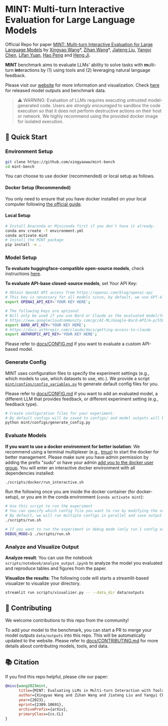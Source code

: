 # MINT: Multi-turn Interactive Evaluation for Large Language Models

Official Repo for paper [MINT: Multi-turn Interactive Evaluation for Large Language Models](https://arxiv.org/abs/2309.10691) by [Xingyao Wang](https://xingyaoww.github.io/)\*, [Zihan Wang](https://zihanwang314.github.io/)\*, [Jiateng Liu](https://lumos-jiateng.github.io/), [Yangyi Chen](https://yangyi-chen.github.io/), [Lifan Yuan](https://lifan-yuan.github.io/), [Hao Peng](https://haopeng-nlp.github.io/) and [Heng Ji](http://blender.cs.illinois.edu/hengji.html).

**MINT** benchmark aims to evaluate LLMs' ability to solve tasks with **m**ulti-turn **int**eractions by (1) using tools and (2) leveraging natural language feedback.

Please visit our [website](https://xingyaoww.github.io/mint-bench) for more information and visualization. Check [here](docs/DATA.md) for released model outputs and benchmark data.

> :warning: WARNING: Evaluation of LLMs requires executing untrusted model-generated code. Users are *strongly encouraged* to sandbox the code execution so that it does not perform destructive actions on their host or network. We highly recommend using the provided docker image for isolated execution.


## :rocket: Quick Start

### Environment Setup

```bash
git clone https://github.com/xingyaoww/mint-bench
cd mint-bench
```

You can choose to use docker (recommended) or local setup as follows.

#### Docker Setup (Recommended)

You only need to ensure that you have docker installed on your local computer following [the official guide](https://docs.docker.com/desktop/install/linux-install/).

#### Local Setup

```bash
# Install Anaconda or Miniconda first if you don't have it already.
conda env create -f environment.yml
conda activate mint
# Install the MINT package
pip install -e .
```

### Model Setup

**To evaluate huggingface-compatible open-source models**, check instructions [here](docs/SERVING.md).

**To evaluate API-base closed-source models**, set Your API Key:

```bash
# Obtain OpenAI API access from https://openai.com/blog/openai-api
# This key is necessary for all models since, by default, we use GPT-4 for feedback generation
export OPENAI_API_KEY='YOUR KEY HERE';

# The following keys are optional
# Will only be used if you use Bard or Claude as the evaluated model/feedback provider
# https://www.googlecloudcommunity.com/gc/AI-ML/Google-Bard-API/m-p/538517
export BARD_API_KEY='YOUR KEY HERE';
# https://docs.anthropic.com/claude/docs/getting-access-to-claude
export ANTHROPIC_API_KEY='YOUR KEY HERE';
```

Please refer to [docs/CONFIG.md](docs/CONFIG.md) if you want to evaluate a custom API-based model.


### Generate Config

MINT uses configuration files to specify the experiment settings (e.g., which models to use, which datasets to use, etc.).
We provide a script [`mint/configs/config_variables.py`](mint/configs/config_variables.py) to generate default config files for you.

Please refer to [docs/CONFIG.md](docs/CONFIG.md) if you want to add an evaluated model, a different LLM that provides feedback, or different experiment setting (e.g., feedback type).

```bash
# Create configuration files for your experiment.
# By default configs will be saved to configs/ and model outputs will be saved to data/outputs
python mint/configs/generate_config.py
```

### Evaluate Models
**If you want to use a docker environment for better isolation**: We recommend using a terminal multiplexer (e.g., [tmux](https://github.com/tmux/tmux/wiki)) to start the docker for better management.
Please make sure you have admin permission by adding the prefix "sudo" or have your admin [add you to the docker user group](https://docs.docker.com/engine/install/linux-postinstall/#manage-docker-as-a-non-root-user).
You will enter an interactive docker environment with all dependencies installed:
```bash
./scripts/docker/run_interactive.sh
```

Run the following once you are inside the docker container (for docker-setup), or you are in the conda environment (`conda activate mint`):
```bash
# Use this script to run the experiment
# You can specify which config file you want to run by modifying the script
# By default, we will run multiple configs in parallel and save output to `output.txt` in corresponding outputs folder
./scripts/run.sh

# If you want to run the experiment in debug mode (only run 1 config at a time), run the following
DEBUG_MODE=1 ./scripts/run.sh
```

### Analyze and Visualize Output

**Analyze result**: You can use the notebook `scripts/notebook/analyze_output.ipynb` to analyze the model you evaluated and reproduce tables and figures from the paper.

**Visualize the results**: The following code will starts a streamlit-based visualizer to visualize your directory.
```bash
streamlit run scripts/visualizer.py -- --data_dir data/outputs
```


## :star2: Contributing

We welcome contributions to this repo from the community!

To add your model to the benchmark, you can start a PR to merge your model outputs `data/outputs` into this repo. This will be automatically updated to the website.
Please refer to [docs/CONTRIBUTING.md](docs/CONTRIBUTING.md) for more details about contributing models, tools, and data.

## :books: Citation

If you find this repo helpful, please cite our paper:

```bibtex
@misc{wang2023mint,
      title={MINT: Evaluating LLMs in Multi-turn Interaction with Tools and Language Feedback},
      author={Xingyao Wang and Zihan Wang and Jiateng Liu and Yangyi Chen and Lifan Yuan and Hao Peng and Heng Ji},
      year={2023},
      eprint={2309.10691},
      archivePrefix={arXiv},
      primaryClass={cs.CL}
}
```
